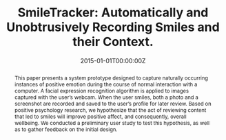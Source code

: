 ---
title: "SmileTracker: Automatically and Unobtrusively Recording Smiles and their Context."
authors:
- admin
- W. V. Chen
- R. Picard
date: "2015-01-01T00:00:00Z"
doi: ""

author_notes:
- ""
- ""
- ""

# Schedule page publish date (NOT publication's date).
publishDate: "2015-01-01T00:00:00Z"

# Publication type.
# Legend: 0 = Uncategorized; 1 = Conference paper; 2 = Journal article;
# 3 = Preprint / Working Paper; 4 = Report; 5 = Book; 6 = Book section;
# 7 = Thesis; 8 = Patent
publication_types: ["1"]

# Publication name and optional abbreviated publication name.
publication: In *Proceedings of the CHI Conference Extended Abstracts* 
publication_short: In *Proceedings of the CHI Conference Extended Abstracts* 

abstract: "This paper presents a system prototype designed to capture naturally occurring instances of positive emotion during the course of normal interaction with a computer. A facial expression recognition algorithm is applied to images captured with the user’s webcam. When the user smiles, both a photo and a screenshot are recorded and saved to the user’s profile for later review. Based on positive psychology research, we hypothesize that the act of reviewing content that led to smiles will improve positive affect, and consequently, overall wellbeing. We conducted a preliminary user study to test this hypothesis, as well as to gather feedback on the initial design."

# Summary. An optional shortened abstract.
summary: SmileTracker is an app that uses facial expression recognition to take a screenshot of the user's screen whenever they smile. The screenshot and image of the user's face are saved, to help them remember positive content they encountered during the day. Users can opt to share their images to a public gallery.

tags:
- Human-AI Interaction
- Affective Computing
- Wellbeing
- Human-Computer Interaction
featured: false

links:
- name: Boston Magazine article
  url: https://www.bostonmagazine.com/news/2015/01/05/smiletracker-captures-photos-internet/
url_pdf: https://affect.media.mit.edu/pdfs/15.jaques-chen-picard-CHI.pdf
url_code: ''
url_dataset: ''
url_poster: ''
url_project: ''
url_slides: https://docs.google.com/presentation/d/11prrldwZsdM7wjtZRgTJggSm1HGNxOxCoYfxnOwepX8/edit?usp=sharing
url_source: ''
url_video: ''

# Featured image
# To use, add an image named `featured.jpg/png` to your page's folder. 
image:
  caption: ''
  focal_point: Center
  preview_only: false

# Associated Projects (optional).
#   Associate this publication with one or more of your projects.
#   Simply enter your project's folder or file name without extension.
#   E.g. `internal-project` references `content/project/internal-project/index.md`.
#   Otherwise, set `projects: []`.
projects: []

# Slides (optional).
#   Associate this publication with Markdown slides.
#   Simply enter your slide deck's filename without extension.
#   E.g. `slides: "example"` references `content/slides/example/index.md`.
#   Otherwise, set `slides: ""`.
slides: ""
---
